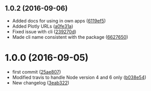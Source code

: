 <a name="1.0.2"></a>
## 1.0.2 (2016-09-06)

* Added docs for using in own apps ([6119ef5](https://github.com/jwadhwani/gc-trace-parser-csv/commit/6119ef5))
* Added Plotly URLs ([a0fe31a](https://github.com/jwadhwani/gc-trace-parser-csv/commit/a0fe31a))
* Fixed issue with cli ([239270d](https://github.com/jwadhwani/gc-trace-parser-csv/commit/239270d))
* Made cli name consistent with the package ([6627650](https://github.com/jwadhwani/gc-trace-parser-csv/commit/6627650))



<a name="1.0.0"></a>
# 1.0.0 (2016-09-05)

* first commit ([25ae807](https://github.com/jwadhwani/gc-trace-parser-csv/commit/25ae807))
* Modified travis to handle Node version 4 and 6 only ([b038e54](https://github.com/jwadhwani/gc-trace-parser-csv/commit/b038e54))
* New changelog ([3eab322](https://github.com/jwadhwani/gc-trace-parser-csv/commit/3eab322))



